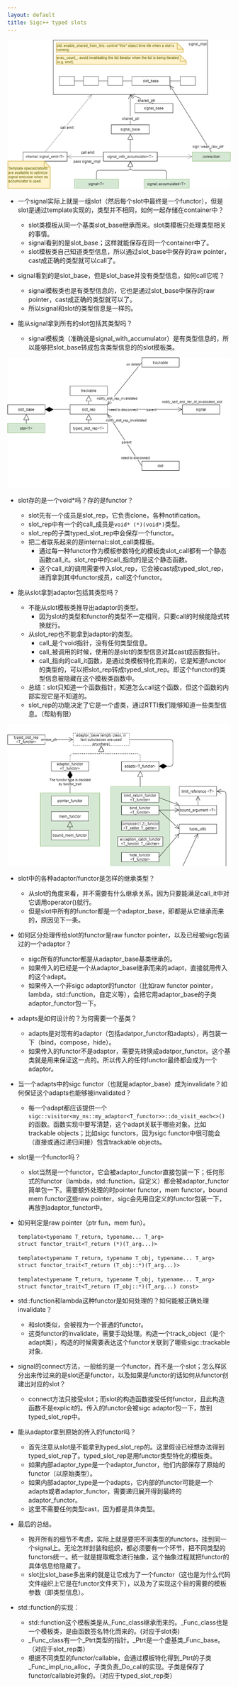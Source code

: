 ```yaml
---
layout: default
title: Sigc++ typed slots
---
```


![](./signal.png)

* 一个signal实际上就是一组slot（然后每个slot中最终是一个functor），但是slot是通过template实现的，类型并不相同，如何一起存储在container中？
   * slot类模板从同一个基类slot_base继承而来。slot类模板只处理类型相关的事情。
   * signal看到的是slot_base；这样就能保存在同一个container中了。
   * slot模板类自己知道类型信息，所以通过slot_base中保存的raw pointer，cast成正确的类型就可以call了。

* signal看到的是slot_base，但是slot_base并没有类型信息，如何call它呢？
   * signal模板类也是有类型信息的，它也是通过slot_base中保存的raw pointer，cast成正确的类型就可以了。
   * 所以signal和slot的类型信息是一样的。

* 能从signal拿到所有的slot包括其类型吗？
   * signal模板类（准确说是signal_with_accumulator）是有类型信息的，所以能够把slot_base转成包含类型信息的的slot模板类。

![](./slot_base.png)

* slot存的是一个void*吗？存的是functor？
   * slot先有一个成员是slot_rep，它负责clone，各种notification。
   * slot_rep中有一个的call_成员是`void* (*)(void*)`类型。
   * slot_rep的子类typed_slot_rep中会保存一个functor。
   * 把二者联系起来的是internal::slot_call类模板。
      * 通过每一种functor作为模板参数特化的模板类slot_call都有一个静态函数call_it。slot_rep中的call_指向的是这个静态函数。
      * 这个call_it的调用需要传入slot_rep，它会被cast成typed_slot_rep，进而拿到其中functor成员，call这个functor。

* 能从slot拿到adaptor包括其类型吗？
   * 不能从slot模板类推导出adaptor的类型。
      * 因为slot的类型和functor的类型不一定相同，只要call的时候能隐式转换就行。
   * 从slot_rep也不能拿到adaptor的类型。
      * call_是个void指针，没有任何类型信息。
      * call_被调用的时候，使用的是slot的类型信息对其cast成函数指针。
      * call_指向的call_it函数，是通过类模板特化而来的，它是知道functor的类型的，可以把slot_rep转成typed_slot_rep。即这个functor的类型信息被隐藏在这个模板类函数中。
   * 总结：slot只知道一个函数指针，知道怎么call这个函数，但这个函数的内部实现它是不知道的。
   * slot_rep的功能决定了它是一个虚类，通过RTTI我们能够知道一些类型信息。（帮助有限）

![](./functor.png)

* slot中的各种adaptor/functor是怎样的继承类型？
   * 从slot的角度来看，并不需要有什么继承关系。因为只要能满足call_it中对它调用operator()就行。
   * 但是slot中所有的functor都是一个adaptor_base，即都是从它继承而来的，原因见下一条。

* 如何区分处理传给slot的functor是raw functor pointer，以及已经被sigc包装过的一个adaptor？
   * sigc所有的functor都是从adaptor_base基类继承的。
   * 如果传入的已经是一个从adaptor_base继承而来的adapt，直接就用传入的这个adapt。
   * 如果传入一个非sigc adaptor的functor（比如raw functor pointer，lambda，std::function，自定义等），会把它用adaptor_base的子类adaptor_functor包一下。

* adapts是如何设计的？为何需要一个基类？
   * adapts是对现有的adaptor（包括adatpor_functor和adapts），再包装一下（bind，compose，hide）。
   * 如果传入的functor不是adaptor，需要先转换成adatpor_functor。这个基类就是用来保证这一点的。所以传入的任何functor最终都会成为一个adaptor。

* 当一个adapts中的sigc functor（也就是adaptor_base）成为invalidate？如何保证这个adapts也能够被invalidated？
   * 每一个adapt都应该提供一个`sigc::visitor<my_ns::my_adaptor<T_functor>>::do_visit_each<>()`的函数。函数实现中要写清楚，这个adapt关联于哪些对象。比如trackable objects；比如sigc functors，因为sigc functor中很可能会（直接或通过递归间接）包含trackable objects。

* slot是一个functor吗？
   * slot当然是一个functor，它会被adaptor_functor直接包装一下；任何形式的functor（lambda，std::function，自定义）都会被adaptor_functor简单包一下。需要额外处理的时pointer functor，mem functor，bound mem functor这些raw pointer，sigc会先用自定义的functor包装一下，再放到adaptor_functor中。

* 如何判定是raw pointer（ptr fun，mem fun）。
   ```
   template<typename T_return, typename... T_arg>
   struct functor_trait<T_return (*)(T_arg...)>

   template<typename T_return, typename T_obj, typename... T_arg>
   struct functor_trait<T_return (T_obj::*)(T_arg...)>   
   
   template<typename T_return, typename T_obj, typename... T_arg>
   struct functor_trait<T_return (T_obj::*)(T_arg...) const>

   ```

* std::function和lambda这种functor是如何处理的？如何能被正确处理invalidate？
   * 和slot类似，会被视为一个普通的functor。
   * 这类functor的invalidate，需要手动处理。构造一个track_object（是个adapt类），构造的时候需要表达这个functor关联到了哪些sigc::trackable对象.

* signal的connect方法，一般给的是一个functor，而不是一个slot；怎么样区分出来传过来的是slot还是functor，以及如果是functor的话如何从functor创建出对应的slot？
   * connect方法只接受slot；而slot的构造函数接受任何functor，且此构造函数不是explicit的。传入的functor会被sigc adaptor包一下，放到typed_slot_rep中。

* 能从adaptor拿到原始的传入的functor吗？
   * 首先注意从slot是不能拿到typed_slot_rep的。这里假设已经想办法得到typed_slot_rep了。typed_slot_rep是用functor类型特化的模板类。
   * 如果内部adaptor_type是一个adaptor_functor，他们内部保存了原始的functor（以原始类型）。
   * 如果内部adaptor_type是一个adapts，它内部的functor可能是一个adapts或者adaptor_functor，需要递归展开得到最终的adaptor_functor。
   * 这里不需要任何类型cast，因为都是具体类型。

* 最后的总结。
   * 抛开所有的细节不考虑，实际上就是要把不同类型的functors，挂到同一个signal上。无论怎样封装和组织，都必须要有一个环节，把不同类型的functors统一。统一就是提取概念进行抽象，这个抽象过程就把functor的具体信息给隐藏了。
   * slot比slot_base多出来的就是让它成为了一个functor（这也是为什么代码文件组织上它是在functor文件夹下），以及为了实现这个目的需要的模板参数（即类型信息）。

* std::function的实现：
   * std::function这个模板类是从_Func_class继承而来的。_Func_class也是一个模板类，是由函数签名特化而来的。(对应于slot类)
   * _Func_class有一个_Ptrt类型的指针。_Ptrt是一个虚基类_Func_base。（对应于slot_rep类）
   * 根据不同类型的functor/callable，会通过模板特化得到_Ptrt的子类_Func_impl_no_alloc，子类负责_Do_call的实现。子类是保存了functor/callable对象的。（对应于typed_slot_rep类）

